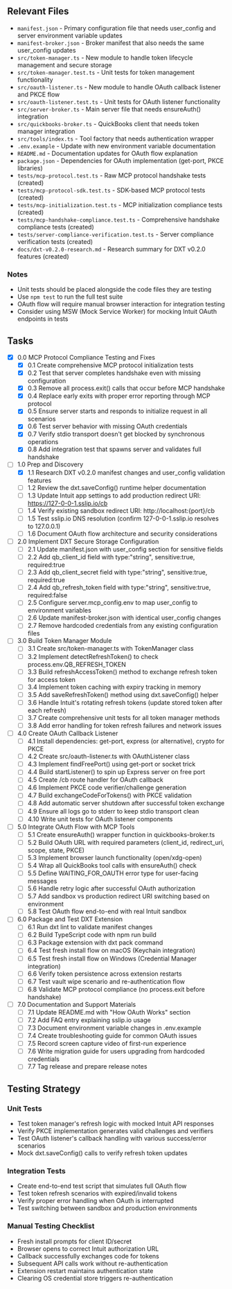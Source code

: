 ## Relevant Files

- `manifest.json` - Primary configuration file that needs user_config and server environment variable updates
- `manifest-broker.json` - Broker manifest that also needs the same user_config updates
- `src/token-manager.ts` - New module to handle token lifecycle management and secure storage
- `src/token-manager.test.ts` - Unit tests for token management functionality
- `src/oauth-listener.ts` - New module to handle OAuth callback listener and PKCE flow
- `src/oauth-listener.test.ts` - Unit tests for OAuth listener functionality
- `src/server-broker.ts` - Main server file that needs ensureAuth() integration
- `src/quickbooks-broker.ts` - QuickBooks client that needs token manager integration
- `src/tools/index.ts` - Tool factory that needs authentication wrapper
- `.env.example` - Update with new environment variable documentation
- `README.md` - Documentation updates for OAuth flow explanation
- `package.json` - Dependencies for OAuth implementation (get-port, PKCE libraries)
- `tests/mcp-protocol.test.ts` - Raw MCP protocol handshake tests (created)
- `tests/mcp-protocol-sdk.test.ts` - SDK-based MCP protocol tests (created)
- `tests/mcp-initialization.test.ts` - MCP initialization compliance tests (created)
- `tests/mcp-handshake-compliance.test.ts` - Comprehensive handshake compliance tests (created)
- `tests/server-compliance-verification.test.ts` - Server compliance verification tests (created)
- `docs/dxt-v0.2.0-research.md` - Research summary for DXT v0.2.0 features (created)

### Notes

- Unit tests should be placed alongside the code files they are testing
- Use `npm test` to run the full test suite
- OAuth flow will require manual browser interaction for integration testing
- Consider using MSW (Mock Service Worker) for mocking Intuit OAuth endpoints in tests

## Tasks

- [x] 0.0 MCP Protocol Compliance Testing and Fixes
  - [x] 0.1 Create comprehensive MCP protocol initialization tests
  - [x] 0.2 Test that server completes handshake even with missing configuration
  - [x] 0.3 Remove all process.exit() calls that occur before MCP handshake
  - [x] 0.4 Replace early exits with proper error reporting through MCP protocol
  - [x] 0.5 Ensure server starts and responds to initialize request in all scenarios
  - [x] 0.6 Test server behavior with missing OAuth credentials
  - [x] 0.7 Verify stdio transport doesn't get blocked by synchronous operations
  - [x] 0.8 Add integration test that spawns server and validates full handshake

- [ ] 1.0 Prep and Discovery
  - [x] 1.1 Research DXT v0.2.0 manifest changes and user_config validation features
  - [ ] 1.2 Review the dxt.saveConfig() runtime helper documentation
  - [ ] 1.3 Update Intuit app settings to add production redirect URI: https://127-0-0-1.sslip.io/cb
  - [ ] 1.4 Verify existing sandbox redirect URI: http://localhost:{port}/cb
  - [ ] 1.5 Test sslip.io DNS resolution (confirm 127-0-0-1.sslip.io resolves to 127.0.0.1)
  - [ ] 1.6 Document OAuth flow architecture and security considerations

- [ ] 2.0 Implement DXT Secure Storage Configuration
  - [ ] 2.1 Update manifest.json with user_config section for sensitive fields
  - [ ] 2.2 Add qb_client_id field with type:"string", sensitive:true, required:true
  - [ ] 2.3 Add qb_client_secret field with type:"string", sensitive:true, required:true
  - [ ] 2.4 Add qb_refresh_token field with type:"string", sensitive:true, required:false
  - [ ] 2.5 Configure server.mcp_config.env to map user_config to environment variables
  - [ ] 2.6 Update manifest-broker.json with identical user_config changes
  - [ ] 2.7 Remove hardcoded credentials from any existing configuration files

- [ ] 3.0 Build Token Manager Module
  - [ ] 3.1 Create src/token-manager.ts with TokenManager class
  - [ ] 3.2 Implement detectRefreshToken() to check process.env.QB_REFRESH_TOKEN
  - [ ] 3.3 Build refreshAccessToken() method to exchange refresh token for access token
  - [ ] 3.4 Implement token caching with expiry tracking in memory
  - [ ] 3.5 Add saveRefreshToken() method using dxt.saveConfig() helper
  - [ ] 3.6 Handle Intuit's rotating refresh tokens (update stored token after each refresh)
  - [ ] 3.7 Create comprehensive unit tests for all token manager methods
  - [ ] 3.8 Add error handling for token refresh failures and network issues

- [ ] 4.0 Create OAuth Callback Listener
  - [ ] 4.1 Install dependencies: get-port, express (or alternative), crypto for PKCE
  - [ ] 4.2 Create src/oauth-listener.ts with OAuthListener class
  - [ ] 4.3 Implement findFreePort() using get-port or socket trick
  - [ ] 4.4 Build startListener() to spin up Express server on free port
  - [ ] 4.5 Create /cb route handler for OAuth callback
  - [ ] 4.6 Implement PKCE code verifier/challenge generation
  - [ ] 4.7 Build exchangeCodeForTokens() with PKCE validation
  - [ ] 4.8 Add automatic server shutdown after successful token exchange
  - [ ] 4.9 Ensure all logs go to stderr to keep stdio transport clean
  - [ ] 4.10 Write unit tests for OAuth listener components

- [ ] 5.0 Integrate OAuth Flow with MCP Tools
  - [ ] 5.1 Create ensureAuth() wrapper function in quickbooks-broker.ts
  - [ ] 5.2 Build OAuth URL with required parameters (client_id, redirect_uri, scope, state, PKCE)
  - [ ] 5.3 Implement browser launch functionality (open/xdg-open)
  - [ ] 5.4 Wrap all QuickBooks tool calls with ensureAuth() check
  - [ ] 5.5 Define WAITING_FOR_OAUTH error type for user-facing messages
  - [ ] 5.6 Handle retry logic after successful OAuth authorization
  - [ ] 5.7 Add sandbox vs production redirect URI switching based on environment
  - [ ] 5.8 Test OAuth flow end-to-end with real Intuit sandbox

- [ ] 6.0 Package and Test DXT Extension
  - [ ] 6.1 Run dxt lint to validate manifest changes
  - [ ] 6.2 Build TypeScript code with npm run build
  - [ ] 6.3 Package extension with dxt pack command
  - [ ] 6.4 Test fresh install flow on macOS (Keychain integration)
  - [ ] 6.5 Test fresh install flow on Windows (Credential Manager integration)
  - [ ] 6.6 Verify token persistence across extension restarts
  - [ ] 6.7 Test vault wipe scenario and re-authentication flow
  - [ ] 6.8 Validate MCP protocol compliance (no process.exit before handshake)

- [ ] 7.0 Documentation and Support Materials
  - [ ] 7.1 Update README.md with "How OAuth Works" section
  - [ ] 7.2 Add FAQ entry explaining sslip.io usage
  - [ ] 7.3 Document environment variable changes in .env.example
  - [ ] 7.4 Create troubleshooting guide for common OAuth issues
  - [ ] 7.5 Record screen capture video of first-run experience
  - [ ] 7.6 Write migration guide for users upgrading from hardcoded credentials
  - [ ] 7.7 Tag release and prepare release notes

## Testing Strategy

### Unit Tests
- Test token manager's refresh logic with mocked Intuit API responses
- Verify PKCE implementation generates valid challenges and verifiers
- Test OAuth listener's callback handling with various success/error scenarios
- Mock dxt.saveConfig() calls to verify refresh token updates

### Integration Tests
- Create end-to-end test script that simulates full OAuth flow
- Test token refresh scenarios with expired/invalid tokens
- Verify proper error handling when OAuth is interrupted
- Test switching between sandbox and production environments

### Manual Testing Checklist
- Fresh install prompts for client ID/secret
- Browser opens to correct Intuit authorization URL
- Callback successfully exchanges code for tokens
- Subsequent API calls work without re-authentication
- Extension restart maintains authentication state
- Clearing OS credential store triggers re-authentication